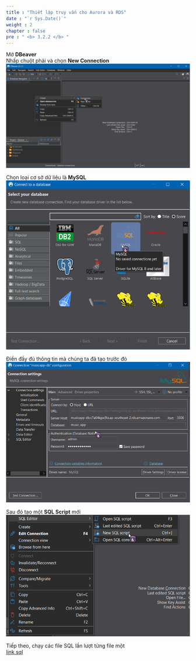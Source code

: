 ```yaml
---
title : "Thiết lập truy vấn cho Aurora và RDS"
date : "`r Sys.Date()`"
weight : 2
chapter : false
pre : " <b> 3.2.2 </b> "
---
```


Mở **DBeaver**  
Nhấp chuột phải và chọn **New Connection**  
![a](/images/3.backenddeployment/3.2.aurorardsdeploy/3.2.2.dbeaver/10.png)  

Chọn loại cơ sở dữ liệu là **MySQL**  
![a](/images/3.backenddeployment/3.2.aurorardsdeploy/3.2.2.dbeaver/11.png)  

Điền đầy đủ thông tin mà chúng ta đã tạo trước đó  
![a](/images/3.backenddeployment/3.2.aurorardsdeploy/3.2.2.dbeaver/12.png)  

Sau đó tạo một **SQL Script** mới  
![a](/images/3.backenddeployment/3.2.aurorardsdeploy/3.2.2.dbeaver/13.png)  

Tiếp theo, chạy các file SQL lần lượt từng file một  
[link sql](https://youtu.be/dQw4w9WgXcQ)  
